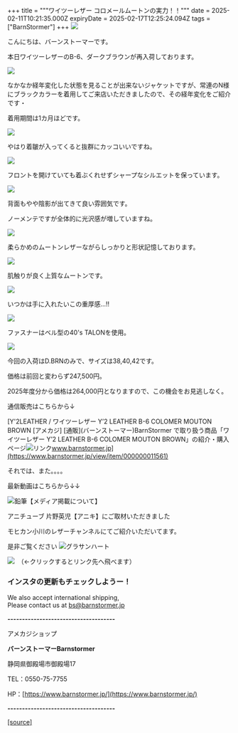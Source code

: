 +++
title = """ワイツーレザー コロメールムートンの実力！！"""
date = 2025-02-11T10:21:35.000Z
expiryDate = 2025-02-17T12:25:24.094Z
tags = ["BarnStormer"]
+++
[![](https://stat.ameba.jp/user_images/20231023/16/barnstormer-go/b2/03/p/o0420015015354743273.png)](https://ameblo.jp/barnstormer-go/entry-12825670498.html)

こんにちは、バーンストーマーです。

本日ワイツーレザーのB-6、ダークブラウンが再入荷しております。

[![](https://stat.ameba.jp/user_images/20250211/17/barnstormer-go/ca/88/j/o0466070015543099928.jpg)](https://stat.ameba.jp/user_images/20250211/17/barnstormer-go/ca/88/j/o0466070015543099928.jpg)

なかなか経年変化した状態を見ることが出来ないジャケットですが、常連のN様にブラックカラーを着用してご来店いただきましたので、その経年変化をご紹介です・

着用期間は1カ月ほどです。

[![](https://stat.ameba.jp/user_images/20250211/15/barnstormer-go/ea/df/j/o0466070015543052613.jpg)](https://stat.ameba.jp/user_images/20250211/15/barnstormer-go/ea/df/j/o0466070015543052613.jpg)

やはり着皺が入ってくると抜群にカッコいいですね。

[![](https://stat.ameba.jp/user_images/20250211/15/barnstormer-go/72/bc/j/o0466070015543052614.jpg)](https://stat.ameba.jp/user_images/20250211/15/barnstormer-go/72/bc/j/o0466070015543052614.jpg)

フロントを開けていても着ぶくれせずシャープなシルエットを保っています。

[![](https://stat.ameba.jp/user_images/20250211/15/barnstormer-go/ed/df/j/o0466070015543052615.jpg)](https://stat.ameba.jp/user_images/20250211/15/barnstormer-go/ed/df/j/o0466070015543052615.jpg)

背面もやや陰影が出てきて良い雰囲気です。

ノーメンテですが全体的に光沢感が増していますね。

[![](https://stat.ameba.jp/user_images/20250211/15/barnstormer-go/a1/18/j/o0466070015543052616.jpg)](https://stat.ameba.jp/user_images/20250211/15/barnstormer-go/a1/18/j/o0466070015543052616.jpg)

柔らかめのムートンレザーながらしっかりと形状記憶しております。

[![](https://stat.ameba.jp/user_images/20250211/15/barnstormer-go/b7/f1/j/o0700046615543052618.jpg)](https://stat.ameba.jp/user_images/20250211/15/barnstormer-go/b7/f1/j/o0700046615543052618.jpg)

肌触りが良く上質なムートンです。

[![](https://stat.ameba.jp/user_images/20250211/15/barnstormer-go/8e/ae/j/o0700046615543052620.jpg)](https://stat.ameba.jp/user_images/20250211/15/barnstormer-go/8e/ae/j/o0700046615543052620.jpg)

いつかは手に入れたいこの重厚感...!!

[![](https://stat.ameba.jp/user_images/20250211/15/barnstormer-go/5a/a1/j/o0700046615543052623.jpg)](https://stat.ameba.jp/user_images/20250211/15/barnstormer-go/5a/a1/j/o0700046615543052623.jpg)

ファスナーはベル型の40's TALONを使用。

[![](https://stat.ameba.jp/user_images/20250211/15/barnstormer-go/09/8a/j/o0466070015543052622.jpg)](https://stat.ameba.jp/user_images/20250211/15/barnstormer-go/09/8a/j/o0466070015543052622.jpg)

今回の入荷はD.BRNのみで、サイズは38,40,42です。

価格は前回と変わらず247,500円。

2025年度分から価格は264,000円となりますので、この機会をお見逃しなく。

通信販売はこちらから↓

[Y'2LEATHER / ワイツーレザー Y’2 LEATHER B-6 COLOMER MOUTON BROWN \[アメカジ\] \[通販\](バーンストーマー)BarnStormer で取り扱う商品「ワイツーレザー Y’2 LEATHER B-6 COLOMER MOUTON BROWN」の紹介・購入ページ![リンク](https://c.stat100.ameba.jp/ameblo/symbols/v3.20.0/svg/gray/editor_link.svg)www.barnstormer.jp](https://www.barnstormer.jp/view/item/000000011561)

それでは、また。。。。

最新動画はこちらから↓↓

![鉛筆](https://stat100.ameba.jp/blog/ucs/img/char/char3/519.png)【メディア掲載について】

アニチューブ 片野英児【アニキ】にご取材いただきました

モヒカン小川のレザーチャンネルにてご紹介いただいてます。

是非ご覧ください ![グラサンハート](https://stat100.ameba.jp/blog/ucs/img/char/char3/148.png)

[![](https://stat.ameba.jp/user_images/20230412/16/barnstormer-go/6a/23/p/o0108010815269242493.png)](https://www.instagram.com/barnstormer_daily/)　（←クリックするとリンク先へ飛べます）

### インスタの更新もチェックしようー！

We also accept international shipping,  
Please contact us at bs@barnstormer.jp

**\-------------------------------------**

アメカジショップ

**バーンストーマーBarnstormer**

静岡県御殿場市御殿場17

TEL：0550-75-7755

HP：[https://www.barnstormer.jp/](https://www.barnstormer.jp/)

**\-------------------------------------**

[[source]](https://ameblo.jp/barnstormer-go/entry-12886028987.html)
